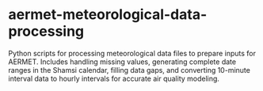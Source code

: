 # aermet-meteorological-data-processing
Python scripts for processing meteorological data files to prepare inputs for AERMET. Includes handling missing values, generating complete date ranges in the Shamsi calendar, filling data gaps, and converting 10-minute interval data to hourly intervals for accurate air quality modeling.
